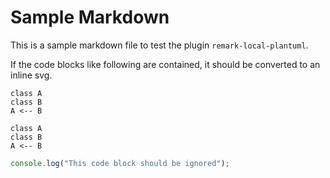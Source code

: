 # Sample Markdown

This is a sample markdown file to test the plugin `remark-local-plantuml`.

If the code blocks like following are contained, it should be converted to an inline svg.

```plantuml
class A
class B
A <-- B
```

```plantuml Title should be displayed
class A
class B
A <-- B
```

```javascript
console.log("This code block should be ignored");
```
